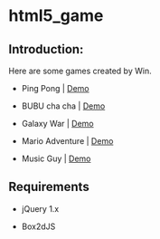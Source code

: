 html5_game
==========


Introduction:
------------

Here are some games created by Win.


* Ping Pong  | [Demo](https://rawgit.com/kylinfish/html5_game/master/html5_game/pingpong.html)

* BUBU cha cha  |  [Demo](https://rawgit.com/kylinfish/html5_game/master/html5_game/carbubu.html)

* Galaxy War  |  [Demo](https://rawgit.com/kylinfish/html5_game/master/html5_game/galaxywar.html)

* Mario Adventure |  [Demo](https://rawgit.com/kylinfish/html5_game/master/html5_game/marioadv.html)

* Music Guy |  [Demo](https://rawgit.com/kylinfish/html5_game/master/html5_game/audio.html)


Requirements
------------
* jQuery 1.x 

* Box2dJS


